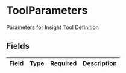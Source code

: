 # ToolParameters

Parameters for Insight Tool Definition


## Fields

| Field       | Type        | Required    | Description |
| ----------- | ----------- | ----------- | ----------- |
